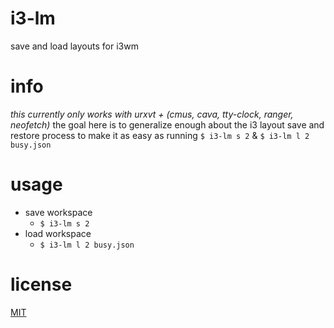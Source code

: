 # i3-lm
save and load layouts for i3wm

# info
*this currently only works with urxvt + (cmus, cava, tty-clock, ranger, neofetch)*
the goal here is to generalize enough about the i3 layout save and restore process
to make it as easy as running `$ i3-lm s 2` & `$ i3-lm l 2 busy.json`

# usage

* save workspace
  - `$ i3-lm s 2`
* load workspace
  - `$ i3-lm l 2 busy.json`

# license
[MIT](/LICENSE)
